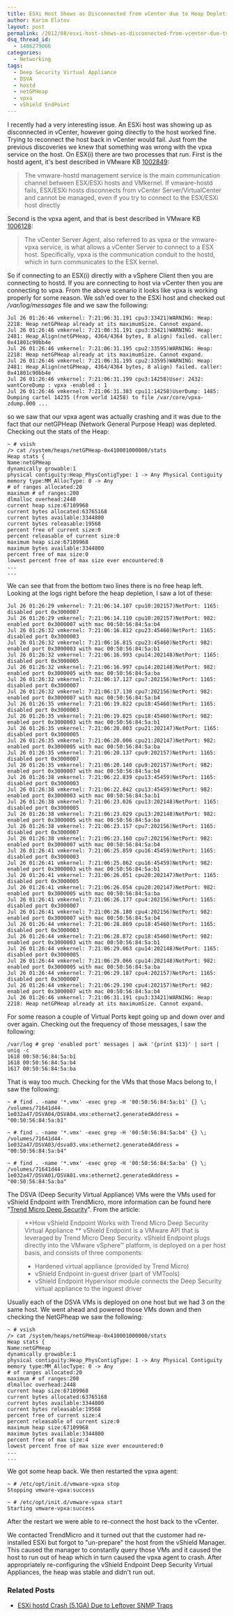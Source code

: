 ```yaml
---
title: ESXi Host Shows as Disconnected from vCenter due to Heap Depletion
author: Karim Elatov
layout: post
permalink: /2012/08/esxi-host-shows-as-disconnected-from-vcenter-due-to-heap-depletion/
dsq_thread_id:
  - 1406279066
categories:
  - Networking
tags:
  - Deep Security Virtual Appliance
  - DSVA
  - hostd
  - netGPHeap
  - vpxa
  - vShield EndPoint
---
```

I recently had a very interesting issue. An ESXi host was showing up as disconnected in vCenter, however going directly to the host worked fine. Trying to reconnect the host back in vCenter would fail. Just from the previous discoveries we knew that something was wrong with the vpxa service on the host. On ESX(i) there are two processes that run. First is the hostd agent, it's best described in VMware KB [1002849](http://kb.vmware.com/kb/1002849):

> The vmware-hostd management service is the main communication channel between ESX/ESXi hosts and VMkernel. If vmware-hostd fails, ESX/ESXi hosts disconnects from vCenter Server/VirtualCenter and cannot be managed, even if you try to connect to the ESX/ESXi host directly

Second is the vpxa agent, and that is best described in VMware KB [1006128](http://kb.vmware.com/kb/1006128):

> The vCenter Server Agent, also referred to as vpxa or the vmware-vpxa service, is what allows a vCenter Server to connect to a ESX host. Specifically, vpxa is the communication conduit to the hostd, which in turn communicates to the ESX kernel.

So if connecting to an ESX(i) directly with a vSphere Client then you are connecting to hostd. If you are connecting to host via vCenter then you are connecting to vpxa. From the above scenario it looks like vpxa is working properly for some reason. We ssh'ed over to the ESXi host and checked out */var/log/messages* file and we saw the following:


	Jul 26 01:26:46 vmkernel: 7:21:06:31.191 cpu3:33421)WARNING: Heap: 2218: Heap netGPHeap already at its maximumSize. Cannot expand.
	Jul 26 01:26:46 vmkernel: 7:21:06:31.191 cpu3:33421)WARNING: Heap: 2481: Heap_Align(netGPHeap, 4364/4364 bytes, 8 align) failed. caller: 0x41801c90bb4e
	Jul 26 01:26:46 vmkernel: 7:21:06:31.195 cpu2:33595)WARNING: Heap: 2218: Heap netGPHeap already at its maximumSize. Cannot expand.
	Jul 26 01:26:46 vmkernel: 7:21:06:31.195 cpu2:33595)WARNING: Heap: 2481: Heap_Align(netGPHeap, 4364/4364 bytes, 8 align) failed. caller: 0x41801c90bb4e
	Jul 26 01:26:46 vmkernel: 7:21:06:31.199 cpu3:14258)User: 2432: wantCoreDump : vpxa -enabled : 1
	Jul 26 01:26:46 vmkernel: 7:21:06:31.383 cpu11:14258)UserDump: 1485: Dumping cartel 14235 (from world 14258) to file /var/core/vpxa-zdump.000 ...


so we saw that our vpxa agent was actually crashing and it was due to the fact that our netGPHeap (Network General Purpose Heap) was depleted. Checking out the stats of the Heap:


	~ # vsish
	/> cat /system/heaps/netGPHeap-0x410001000000/stats
	Heap stats {
	Name:netGPHeap
	dynamically growable:1
	physical contiguity:Heap_PhysContigType: 1 -> Any Physical Contiguity
	memory type:MM_AllocType: 0 -> Any
	# of ranges allocated:20
	maximum # of ranges:200
	dlmalloc overhead:2448
	current heap size:67109968
	current bytes allocated:63765168
	current bytes available:3344800
	current bytes releasable:19568
	percent free of current size:0
	percent releasable of current size:0
	maximum heap size:67109968
	maximum bytes available:3344800
	percent free of max size:0
	lowest percent free of max size ever encountered:0
	...
	...


We can see that from the bottom two lines there is no free heap left. Looking at the logs right before the heap depletion, I saw a lot of these:


	Jul 26 01:26:29 vmkernel: 7:21:06:14.107 cpu10:202157)NetPort: 1165: disabled port 0x3000007
	Jul 26 01:26:29 vmkernel: 7:21:06:14.110 cpu10:202157)NetPort: 982: enabled port 0x3000007 with mac 00:50:56:84:5a:b4
	Jul 26 01:26:32 vmkernel: 7:21:06:16.812 cpu23:45460)NetPort: 1165: disabled port 0x3000003
	Jul 26 01:26:32 vmkernel: 7:21:06:16.815 cpu23:45460)NetPort: 982: enabled port 0x3000003 with mac 00:50:56:84:5a:b1
	Jul 26 01:26:32 vmkernel: 7:21:06:16.993 cpu14:202148)NetPort: 1165: disabled port 0x3000005
	Jul 26 01:26:32 vmkernel: 7:21:06:16.997 cpu14:202148)NetPort: 982: enabled port 0x3000005 with mac 00:50:56:84:5a:ba
	Jul 26 01:26:32 vmkernel: 7:21:06:17.127 cpu7:202156)NetPort: 1165: disabled port 0x3000007
	Jul 26 01:26:32 vmkernel: 7:21:06:17.130 cpu7:202156)NetPort: 982: enabled port 0x3000007 with mac 00:50:56:84:5a:b4
	Jul 26 01:26:35 vmkernel: 7:21:06:19.822 cpu18:45460)NetPort: 1165: disabled port 0x3000003
	Jul 26 01:26:35 vmkernel: 7:21:06:19.825 cpu18:45460)NetPort: 982: enabled port 0x3000003 with mac 00:50:56:84:5a:b1
	Jul 26 01:26:35 vmkernel: 7:21:06:20.003 cpu21:202147)NetPort: 1165: disabled port 0x3000005
	Jul 26 01:26:35 vmkernel: 7:21:06:20.006 cpu21:202147)NetPort: 982: enabled port 0x3000005 with mac 00:50:56:84:5a:ba
	Jul 26 01:26:35 vmkernel: 7:21:06:20.137 cpu9:202157)NetPort: 1165: disabled port 0x3000007
	Jul 26 01:26:35 vmkernel: 7:21:06:20.140 cpu9:202157)NetPort: 982: enabled port 0x3000007 with mac 00:50:56:84:5a:b4
	Jul 26 01:26:38 vmkernel: 7:21:06:22.839 cpu13:45459)NetPort: 1165: disabled port 0x3000003
	Jul 26 01:26:38 vmkernel: 7:21:06:22.842 cpu13:45459)NetPort: 982: enabled port 0x3000003 with mac 00:50:56:84:5a:b1
	Jul 26 01:26:38 vmkernel: 7:21:06:23.026 cpu13:202148)NetPort: 1165: disabled port 0x3000005
	Jul 26 01:26:38 vmkernel: 7:21:06:23.029 cpu13:202148)NetPort: 982: enabled port 0x3000005 with mac 00:50:56:84:5a:ba
	Jul 26 01:26:38 vmkernel: 7:21:06:23.157 cpu7:202156)NetPort: 1165: disabled port 0x3000007
	Jul 26 01:26:38 vmkernel: 7:21:06:23.160 cpu7:202156)NetPort: 982: enabled port 0x3000007 with mac 00:50:56:84:5a:b4
	Jul 26 01:26:41 vmkernel: 7:21:06:25.859 cpu16:45459)NetPort: 1165: disabled port 0x3000003
	Jul 26 01:26:41 vmkernel: 7:21:06:25.862 cpu16:45459)NetPort: 982: enabled port 0x3000003 with mac 00:50:56:84:5a:b1
	Jul 26 01:26:41 vmkernel: 7:21:06:26.051 cpu20:202147)NetPort: 1165: disabled port 0x3000005
	Jul 26 01:26:41 vmkernel: 7:21:06:26.054 cpu20:202147)NetPort: 982: enabled port 0x3000005 with mac 00:50:56:84:5a:ba
	Jul 26 01:26:41 vmkernel: 7:21:06:26.177 cpu4:202156)NetPort: 1165: disabled port 0x3000007
	Jul 26 01:26:41 vmkernel: 7:21:06:26.180 cpu4:202156)NetPort: 982: enabled port 0x3000007 with mac 00:50:56:84:5a:b4
	Jul 26 01:26:44 vmkernel: 7:21:06:28.869 cpu18:45460)NetPort: 1165: disabled port 0x3000003
	Jul 26 01:26:44 vmkernel: 7:21:06:28.872 cpu18:45460)NetPort: 982: enabled port 0x3000003 with mac 00:50:56:84:5a:b1
	Jul 26 01:26:44 vmkernel: 7:21:06:29.063 cpu14:202148)NetPort: 1165: disabled port 0x3000005
	Jul 26 01:26:44 vmkernel: 7:21:06:29.066 cpu14:202148)NetPort: 982: enabled port 0x3000005 with mac 00:50:56:84:5a:ba
	Jul 26 01:26:44 vmkernel: 7:21:06:29.187 cpu4:202157)NetPort: 1165: disabled port 0x3000007
	Jul 26 01:26:44 vmkernel: 7:21:06:29.190 cpu4:202157)NetPort: 982: enabled port 0x3000007 with mac 00:50:56:84:5a:b4
	Jul 26 01:26:46 vmkernel: 7:21:06:31.191 cpu3:33421)WARNING: Heap: 2218: Heap netGPHeap already at its maximumSize. Cannot expand.


For some reason a couple of Virtual Ports kept going up and down over and over again. Checking out the frequency of those messages, I saw the following:


	/var/log # grep 'enabled port' messages | awk '{print $13}' | sort | uniq -c
	1618 00:50:56:84:5a:b1
	1618 00:50:56:84:5a:b4
	1617 00:50:56:84:5a:ba


That is way too much. Checking for the VMs that those Macs belong to, I saw the following:


	~ # find . -name '*.vmx' -exec grep -H '00:50:56:84:5a:b1' {} \;
	/volumes/71641d44-1e032a47/DSVA04/DSVA04.vmx:ethernet2.generatedAddress = "00:50:56:84:5a:b1"

	~ # find . -name '*.vmx' -exec grep -H '00:50:56:84:5a:b4' {} \;
	/volumes/71641d44-1e032a47/DSVA03/dsva03.vmx:ethernet2.generatedAddress = "00:50:56:84:5a:b4"

	~ # find . -name '*.vmx' -exec grep -H '00:50:56:84:5a:ba' {} \;
	/volumes/71641d44-1e032a47/DSVA01/DSVA01.vmx:ethernet2.generatedAddress = "00:50:56:84:5a:ba"


The DSVA (Deep Security Virtual Appliance) VMs were the VMs used for vShield Endpoint with TrendMicro, more information can be found here "[Trend Micro Deep Security](http://www.vmware.com/files/pdf/partners/trendmicro/vmware-trendmicro-anti-virus-virtual-datacenter-sb-en.pdf)". From the article:

> **How vShield Endpoint Works with Trend Micro Deep Security Virtual Appliance **
> vShield Endpoint is a VMware API that is leveraged by Trend Micro Deep Security. vShield Endpoint
> plugs directly into the VMware vSphere™ platform, is deployed on a per host basis, and consists of three components:
>
> *   Hardened virtual appliance (provided by Trend Micro)
> *   vShield Endpoint in-guest driver (part of VMTools)
> *   vShield Endpoint Hypervisor module connects the Deep Security virtual appliance to the inguest driver

Usually each of the DSVA VMs is deployed on one host but we had 3 on the same host. We went ahead and powered those VMs down and then checking the NetGPheap we saw the following:

	~ # vsish
	/> cat /system/heaps/netGPHeap-0x410001000000/stats
	Heap stats {
	Name:netGPHeap
	dynamically growable:1
	physical contiguity:Heap_PhysContigType: 1 -> Any Physical Contiguity
	memory type:MM_AllocType: 0 -> Any
	# of ranges allocated:20
	maximum # of ranges:200
	dlmalloc overhead:2448
	current heap size:67109968
	current bytes allocated:63765168
	current bytes available:3344800
	current bytes releasable:19568
	percent free of current size:4
	percent releasable of current size:0
	maximum heap size:67109968
	maximum bytes available:3344800
	percent free of max size:4
	lowest percent free of max size ever encountered:0
	...
	...


We got some heap back. We then restarted the vpxa agent:


	~ # /etc/opt/init.d/vmware-vpxa stop
	Stopping vmware-vpxa:success

	~ # /etc/opt/init.d/vmware-vpxa start
	Starting vmware-vpxa:success


After the restart we were able to re-connect the host back to the vCenter.

We contacted TrendMicro and it turned out that the customer had re-installed ESXi but forgot to "un-prepare" the host from the vShield Manager. This caused the manager to constantly query those VMs and it caused the host to run out of heap which in turn caused the vpxa agent to crash. After appropriately re-configuring the vShield Endpoint Deep Security Virtual Appliances, the heap was stable and didn't run out.

<div class="SPOSTARBUST-Related-Posts">
  <H3>
    Related Posts
  </H3>

  <ul class="entry-meta">
    <li class="SPOSTARBUST-Related-Post">
      <a title="ESXi hostd Crash (5.1GA) Due to Leftover SNMP Traps" href="http://virtuallyhyper.com/2013/08/esxi-hostd-crash-5-1ga-due-to-leftover-snmp-traps/" rel="bookmark">ESXi hostd Crash (5.1GA) Due to Leftover SNMP Traps</a>
    </li>
  </ul>
</div>

